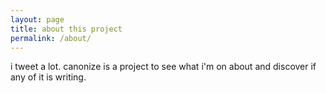 ```yaml
---
layout: page
title: about this project
permalink: /about/
---
```


i tweet a lot. canonize is a project to see what i'm on about and discover if any of it is writing.
